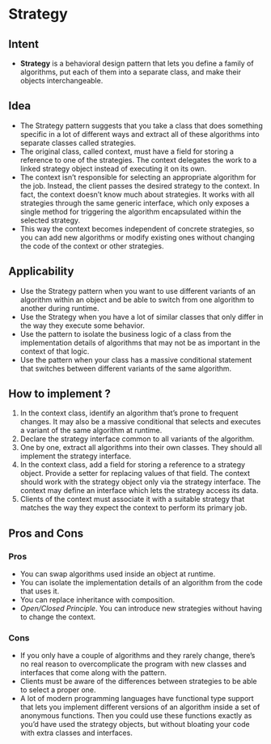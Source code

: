 # Strategy
## Intent
- **Strategy** is a behavioral design pattern that lets you define a family of algorithms, put each of them into a separate class, and make their objects interchangeable.
## Idea
- The Strategy pattern suggests that you take a class that does something specific in a lot of different ways and extract all of these algorithms into separate classes called strategies.
- The original class, called context, must have a field for storing a reference to one of the strategies. The context delegates the work to a linked strategy object instead of executing it on its own.
- The context isn’t responsible for selecting an appropriate algorithm for the job. Instead, the client passes the desired strategy to the context. In fact, the context doesn’t know much about strategies. It works with all strategies through the same generic interface, which only exposes a single method for triggering the algorithm encapsulated within the selected strategy.
- This way the context becomes independent of concrete strategies, so you can add new algorithms or modify existing ones without changing the code of the context or other strategies.
## Applicability
- Use the Strategy pattern when you want to use different variants of an algorithm within an object and be able to switch from one algorithm to another during runtime.
- Use the Strategy when you have a lot of similar classes that only differ in the way they execute some behavior.
- Use the pattern to isolate the business logic of a class from the implementation details of algorithms that may not be as important in the context of that logic.
- Use the pattern when your class has a massive conditional statement that switches between different variants of the same algorithm.
## How to implement ?
1. In the context class, identify an algorithm that’s prone to frequent changes. It may also be a massive conditional that selects and executes a variant of the same algorithm at runtime.
2. Declare the strategy interface common to all variants of the algorithm.
3. One by one, extract all algorithms into their own classes. They should all implement the strategy interface.
4. In the context class, add a field for storing a reference to a strategy object. Provide a setter for replacing values of that field. The context should work with the strategy object only via the strategy interface. The context may define an interface which lets the strategy access its data.
5. Clients of the context must associate it with a suitable strategy that matches the way they expect the context to perform its primary job.
## Pros and Cons
### Pros
-  You can swap algorithms used inside an object at runtime.
-  You can isolate the implementation details of an algorithm from the code that uses it.
-  You can replace inheritance with composition.
- *Open/Closed Principle*. You can introduce new strategies without having to change the context.
### Cons
-  If you only have a couple of algorithms and they rarely change, there’s no real reason to overcomplicate the program with new classes and interfaces that come along with the pattern.
-  Clients must be aware of the differences between strategies to be able to select a proper one.
-  A lot of modern programming languages have functional type support that lets you implement different versions of an algorithm inside a set of anonymous functions. Then you could use these functions exactly as you’d have used the strategy objects, but without bloating your code with extra classes and interfaces.
